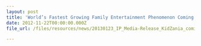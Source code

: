 ```yaml
---
layout: post
title: 'World’s Fastest Growing Family Entertainment Phenomenon Coming to Sentosa'
date: 2012-11-22T00:00:00.000Z
file_url: /files/resources/news/20130123_IP_Media-Release_KidZania_coming_to_Singapore.pdf

---
```


